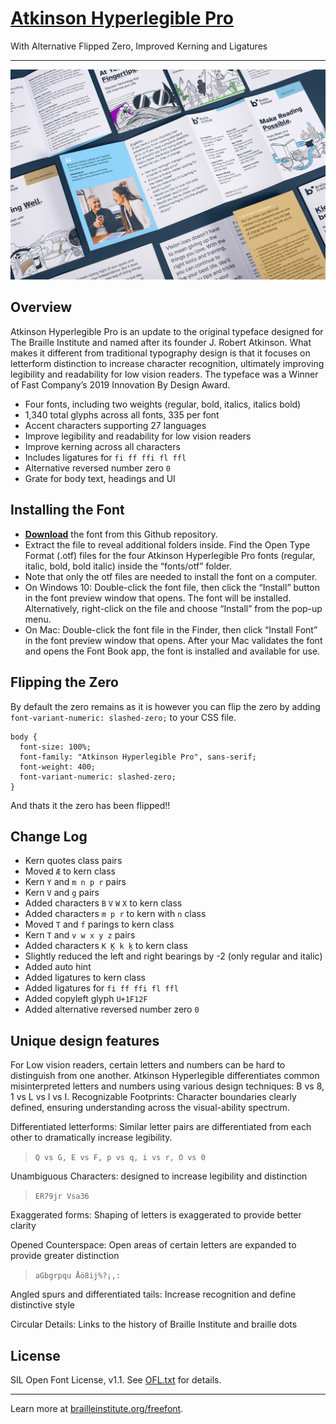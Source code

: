 # [Atkinson Hyperlegible Pro](https://jacobxperez.github.io/atkinson-hyperlegible-pro/)

With Alternative Flipped Zero, Improved Kerning and Ligatures

---

![Brochure Overview](docs/BIA_Brochure-Overview.jpg)

## Overview

Atkinson Hyperlegible Pro is an update to the original typeface designed for The Braille Institute and named after its founder J. Robert Atkinson. What makes it different from traditional typography design is that it focuses on letterform distinction to increase character recognition, ultimately
improving legibility and readability for low vision readers. The typeface was a Winner of Fast Company’s 2019 Innovation By Design Award.

* Four fonts, including two weights (regular, bold, italics, italics bold)
* 1,340 total glyphs across all fonts, 335 per font
* Accent characters supporting 27 languages
* Improve legibility and readability for low vision readers
* Improve kerning across all characters
* Includes ligatures for `fi ff ffi fl ffl`
* Alternative reversed number zero `0`
* Grate for body text, headings and UI

## Installing the Font

* **[Download](https://github.com/jacobxperez/atkinson-hyperlegible-pro/archive/refs/heads/main.zip)** the font from this Github repository.
* Extract the file to reveal additional folders inside. Find the Open Type Format (.otf) files for the four Atkinson Hyperlegible Pro fonts (regular, italic, bold, bold italic) inside the “fonts/otf” folder.
* Note that only the otf files are needed to install the font on a computer.
* On Windows 10: Double-click the font file, then click the “Install” button in the font preview window that opens. The font will be installed. Alternatively, right-click on the file and choose “Install” from the pop-up menu.
* On Mac: Double-click the font file in the Finder, then click “Install Font” in the font preview window that opens. After your Mac validates the font and opens the Font Book app, the font is installed and available for use.

## Flipping the Zero

By default the zero remains as it is however you can flip the zero by adding
`font-variant-numeric: slashed-zero;` to your CSS file.

    body {
      font-size: 100%;
      font-family: "Atkinson Hyperlegible Pro", sans-serif;
      font-weight: 400;
      font-variant-numeric: slashed-zero;
    }

And thats it the zero has been flipped!!

## Change Log

* Kern quotes class pairs
* Moved `Æ` to kern class
* Kern `Y` and `m n p r` pairs
* Kern `V` and `g` pairs
* Added characters `B` `V` `W` `X` to kern class
* Added characters `m p r` to kern with `n` class
* Moved `T` and `f` parings to kern class
* Kern `T` and `v w x y z` pairs
* Added characters `K Ķ k ķ` to kern class
* Slightly reduced the left and right bearings by -2 (only regular and italic)
* Added auto hint
* Added ligatures to kern class
* Added ligatures for `fi ff ffi fl ffl`
* Added copyleft glyph `U+1F12F`
* Added alternative reversed number zero `0`

## Unique design features

For Low vision readers, certain letters and numbers can be hard to distinguish from one another.
Atkinson Hyperlegible differentiates common misinterpreted letters and numbers using various design techniques: B vs 8, 1 vs L vs l vs I. Recognizable Footprints: Character boundaries clearly defined, ensuring understanding across the visual-ability spectrum.

Differentiated letterforms: Similar letter pairs are differentiated from each other to dramatically increase legibility.

> `Q vs G, E vs F, p vs q, i vs r, O vs 0`

Unambiguous Characters: designed to increase legibility and distinction

> `ER79jr Vsa36`

Exaggerated forms: Shaping of letters is exaggerated to provide better clarity

Opened Counterspace: Open areas of certain letters are expanded to provide greater distinction

> `aGbgrpqu Åö8ij%?¡,:`

Angled spurs and differentiated tails: Increase recognition and define distinctive style

Circular Details: Links to the history of Braille Institute and braille dots

## License

SIL Open Font License, v1.1. See [OFL.txt](OFL.txt) for details.

---

Learn more at [brailleinstitute.org/freefont](https://brailleinstitute.org/freefont).
